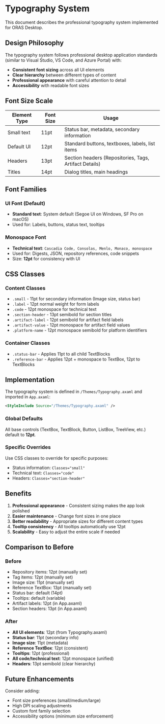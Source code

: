 # Typography System

This document describes the professional typography system implemented for ORAS Desktop.

## Design Philosophy

The typography system follows professional desktop application standards (similar to Visual Studio, VS Code, and Azure Portal) with:
- **Consistent font sizing** across all UI elements
- **Clear hierarchy** between different types of content
- **Professional appearance** with careful attention to detail
- **Accessibility** with readable font sizes

## Font Size Scale

| Element Type | Font Size | Usage |
|-------------|-----------|-------|
| Small text | 11pt | Status bar, metadata, secondary information |
| Default UI | 12pt | Standard buttons, textboxes, labels, list items |
| Headers | 13pt | Section headers (Repositories, Tags, Artifact Details) |
| Titles | 14pt | Dialog titles, main headings |

## Font Families

### UI Font (Default)
- **Standard text**: System default (Segoe UI on Windows, SF Pro on macOS)
- Used for: Labels, buttons, status text, tooltips

### Monospace Font
- **Technical text**: `Cascadia Code, Consolas, Menlo, Monaco, monospace`
- Used for: Digests, JSON, repository references, code snippets
- Size: **12pt** for consistency with UI

## CSS Classes

### Content Classes
- `.small` - 11pt for secondary information (Image size, status bar)
- `.label` - 12pt normal weight for form labels
- `.code` - 12pt monospace for technical text
- `.section-header` - 13pt semibold for section titles
- `.artifact-label` - 12pt semibold for artifact field labels
- `.artifact-value` - 12pt monospace for artifact field values
- `.platform-name` - 12pt monospace semibold for platform identifiers

### Container Classes
- `.status-bar` - Applies 11pt to all child TextBlocks
- `.reference-bar` - Applies 12pt + monospace to TextBox, 12pt to TextBlocks

## Implementation

The typography system is defined in `/Themes/Typography.axaml` and imported in `App.axaml`:

```xml
<StyleInclude Source="/Themes/Typography.axaml" />
```

### Global Defaults
All base controls (TextBox, TextBlock, Button, ListBox, TreeView, etc.) default to **12pt**.

### Specific Overrides
Use CSS classes to override for specific purposes:
- Status information: `Classes="small"`
- Technical text: `Classes="code"`
- Headers: `Classes="section-header"`

## Benefits

1. **Professional appearance** - Consistent sizing makes the app look polished
2. **Easier maintenance** - Change font sizes in one place
3. **Better readability** - Appropriate sizes for different content types
4. **Tooltip consistency** - All tooltips automatically use 12pt
5. **Scalability** - Easy to adjust the entire scale if needed

## Comparison to Before

### Before
- Repository items: 12pt (manually set)
- Tag items: 12pt (manually set)
- Image size: 11pt (manually set)
- Reference TextBox: 13pt (manually set)
- Status bar: default (14pt)
- Tooltips: default (variable)
- Artifact labels: 12pt (in App.axaml)
- Section headers: 13pt (in App.axaml)

### After
- **All UI elements**: 12pt (from Typography.axaml)
- **Status bar**: 11pt (secondary info)
- **Image size**: 11pt (metadata)
- **Reference TextBox**: 12pt (consistent)
- **Tooltips**: 12pt (professional)
- **All code/technical text**: 12pt monospace (unified)
- **Headers**: 13pt semibold (clear hierarchy)

## Future Enhancements

Consider adding:
- Font size preferences (small/medium/large)
- High DPI scaling adjustments
- Custom font family selection
- Accessibility options (minimum size enforcement)
